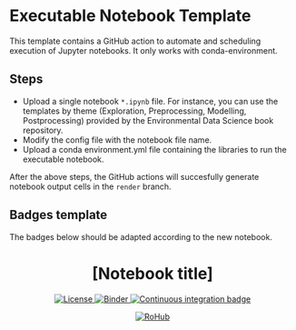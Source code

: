 # Executable Notebook Template

This template contains a GitHub action to automate and scheduling execution of Jupyter notebooks. It only works with conda-environment. 

## Steps

* Upload a single notebook `*.ipynb` file. For instance, you can use the templates by theme (Exploration, Preprocessing, Modelling, Postprocessing)  provided by the Environmental Data Science book repository.
* Modify the config file with the notebook file name.
* Upload a conda environment.yml file containing the libraries to run the executable notebook.

After the above steps, the GitHub actions will succesfully generate notebook output cells in the `render` branch.

## Badges template
The badges below should be adapted according to the new notebook.

<div align="center">
    <h1>[Notebook title]</h1>
</div>

<p align="center">
    <a href="https://github.com/Environmental-DS-Book/template-executable-notebook/blob/main/LICENSE">
        <img alt="License" src="https://img.shields.io/badge/License-MIT-yellow.svg">
    </a>
    <a href="https://mybinder.org/v2/gh/Environmental-DS-Book/template-executable-notebook/main?labpath=template-executable-notebook.ipynb">
        <img alt="Binder" src="https://mybinder.org/badge_logo.svg">
    </a>
    <a href="https://github.com/Environmental-DS-Book/template-executable-notebook/actions/workflows/publish.yml/badge.svg">
        <img alt="Continuous integration badge" src="https://github.com/Environmental-DS-Book/template-executable-notebook/actions/workflows/publish.yml/badge.svg">
    </a>
    <br/>
</p>

<p align="center">
    <a href="https://w3id.org/ro-id/1b8921af-e77f-4ccf-ae38-4813cdceba0f">
        <img alt="RoHub" src="https://img.shields.io/badge/RoHub-FAIR_Executable_Research_Object-2ea44f?logo=Open+Access&logoColor=blue">
    </a>
</p>
